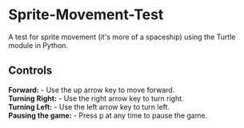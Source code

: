 # Sprite-Movement-Test
A test for sprite movement (it's more of a spaceship) using the Turtle module in Python.

## Controls
**Forward:** - Use the up arrow key to move forward.  <br />
**Turning Right:** - Use the right arrow key to turn right.  <br />
**Turning Left:** - Use the left arrow key to turn left.  <br />
**Pausing the game:** - Press p at any time to pause the game.

